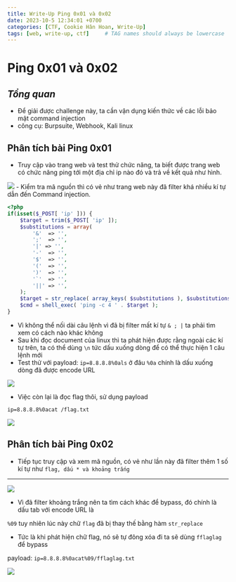 ```yaml
---
title: Write-Up Ping 0x01 và 0x02
date: 2023-10-5 12:34:01 +0700
categories: [CTF, Cookie Hân Hoan, Write-Up]
tags: [web, write-up, ctf]     # TAG names should always be lowercase
---
```

# Ping 0x01 và 0x02
## *Tổng quan*

- Để giải được challenge này, ta cần vận dụng kiến thức về các lỗi bảo mật command injection
- công cụ: Burpsuite, Webhook, Kali linux

## Phân tích bài **Ping 0x01**

- Truy cập vào trang web và test thử chức năng, ta biết được trang web có chức năng ping tới một địa chỉ ip nào đó và trả về kết quả như hình.
    
<img src="/assets/writeup/cookie/Ping 0x01 và 0x02/0.png">    
- Kiểm tra mã nguồn thì có vẻ như trang web này đã filter khá nhiều kí tự dẫn đến Command injection.

```php
<?php
if(isset($_POST[ 'ip' ])) {
    $target = trim($_POST[ 'ip' ]);
    $substitutions = array(
        '&'  => '',
        ';'  => '',
        '|' => '',
        '-'  => '',
        '$'  => '',
        '('  => '',
        ')'  => '',
        '`'  => '',
        '||' => '',
    );
    $target = str_replace( array_keys( $substitutions ), $substitutions, $target );
    $cmd = shell_exec( 'ping -c 4 ' . $target );
}
```

- Vì không thể nối dài câu lệnh vì đã bị filter mất kí tự `& ; |` ta phải tìm xem có cách nào khác không
- Sau khi đọc document của linux thì ta phát hiện được rằng ngoài các kí tự trên, ta có thể dùng `\n` tức dấu xuống dòng để có thể thực hiện 1 câu lệnh mới
- Test thử với payload: `ip=8.8.8.8%0als` ở đâu `%0a` chính là dấu xuống dòng đã được encode URL

<img src="/assets/writeup/cookie/Ping 0x01 và 0x02/1.png">    

- Việc còn lại là đọc flag thôi, sử dụng payload

`ip=8.8.8.8%0acat /flag.txt`

<img src="/assets/writeup/cookie/Ping 0x01 và 0x02/2.png">    

## Phân tích bài **Ping 0x02**

- Tiếp tục truy cập và xem mã nguồn, có vẻ như lần này đã filter thêm 1 số kí tự như 
`flag, dấu * và khoảng trắng`

 ****

<img src="/assets/writeup/cookie/Ping 0x01 và 0x02/3.png">    

- Vì đã filter khoảng trắng nên ta tìm cách khác để bypass, đó chính là dấu tab với encode URL là

`%09` tuy nhiên lúc này chữ `flag`  đã bị thay thế bằng hàm `str_replace`

- Tức là khi phát hiện chữ flag, nó sẽ tự đông xóa đi ta sẽ dùng `fflaglag` để bypass

payload: `ip=8.8.8.8%0acat%09/fflaglag.txt`

<img src="/assets/writeup/cookie/Ping 0x01 và 0x02/4.png">    
